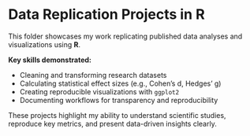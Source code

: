 # Data Replication Projects in R

This folder showcases my work replicating published data analyses and visualizations using **R**.

**Key skills demonstrated:**
- Cleaning and transforming research datasets
- Calculating statistical effect sizes (e.g., Cohen’s d, Hedges’ g)
- Creating reproducible visualizations with `ggplot2`
- Documenting workflows for transparency and reproducibility

These projects highlight my ability to understand scientific studies, reproduce key metrics, and present data-driven insights clearly.

